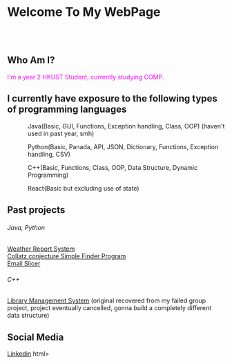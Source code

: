 <html>
<body>
<h1>Welcome To My WebPage</h1>
<br>
<br>
  
<h2>Who Am I?</h2>
<font color="FF00FF"><h7>I'm a year 2 HKUST Student, currently studying COMP.</h7></font>

<h2>I currently have exposure to the following types of programming languages </h2>
<ul  style="list-style-type:disc">
  <ol> Java(Basic, GUI, Functions, Exception handling, Class, OOP)   (haven't used in past year, smh) </ol>
  <ol> Python(Basic, Panada, API, JSON, Dictionary, Functions, Exception handling, CSV) </ol>
  <ol> C++(Basic, Functions, Class, OOP, Data Structure, Dynamic Programming) </ol>
  <ol> React(Basic but excluding use of state) </ol>
</ul>

<h2>Past projects</h2>
<h6>Java, Python</h6>
<font color="0000ff"><a href="https://github.com/WMFong0/Python-Weather-Report-System">Weather Report System</a></font> <br>
<font color="0000ff"><a href="https://github.com/WMFong0/Collatz-conjecture-Simple-Finder-Program">Collatz conjecture Simple Finder Program</a></font> <br>
<font color="0000ff"><a href="https://github.com/WMFong0/Python-Email-Slicer">Email Slicer</a></font> <br>
<font color="">
<h6>C++</h6>
<font color="0000ff"><a href="">Library Management System</a></font> (original recovered from my failed group project, project eventually cancelled, gonna build a completely different data structure)
  
<h2>Social Media</h2>
<font color="0000FF"><a href="https://www.linkedin.com/in/wai-ming-fong-40b119270/">Linkedin</a></font>
  
</body>
</body>html>

